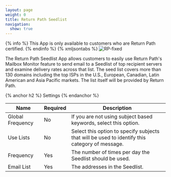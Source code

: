 ```yaml
---
layout: page
weight: 0
title: Return Path Seedlist
navigation:
  show: true
---
```


{% info %} This App is only available to customers who are Return Path certified. {% endinfo %}
 {% xmljsontabs %} ![]({{root_url}}/images/return_path_seedlist.png "RP-fixed")

The Return Path Seedlist App allows customers to easily use Return Path's Mailbox Monitor feature to send email to a Seedlist of top recipient servers and examine delivery rates across that list. The seed list covers more than 130 domains including the top ISPs in the U.S., European, Canadian, Latin American and Asia Pacific markets. The list itself will be provided by Return Path.


{% anchor h2 %} Settings {% endanchor %}


<table class="table table-bordered table-striped">
   <thead>
      <tr>
         <th>Name</th>
         <th>Required</th>
         <th>Description</th>
      </tr>
   </thead>
   <tbody>
      <tr>
         <td>Global Frequency</td>
         <td>No</td>
         <td>If you are not using subject based keywords, select this option.</td>
      </tr>
      <tr>
         <td>Use Lists</td>
         <td>No</td>
         <td>Select this option to specify subjects that will be used to identify this category of message.</td>
      </tr>
      <tr>
         <td>Frequency</td>
         <td>Yes</td>
         <td>The number of times per day the Seedlist should be used.</td>
      </tr>
      <tr>
         <td>Email List</td>
         <td>Yes</td>
         <td>The addresses in the Seedlist.</td>
      </tr>
   </tbody>
</table>



